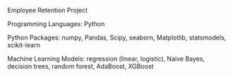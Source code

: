 Employee Retention Project

Programming Languages: Python

Python Packages: numpy, Pandas, Scipy, seaborn, Matplotlib, statsmodels, scikit-learn

Machine Learning Models: regression (linear, logistic), Naive Bayes, decision trees, random forest, AdaBoost, XGBoost
